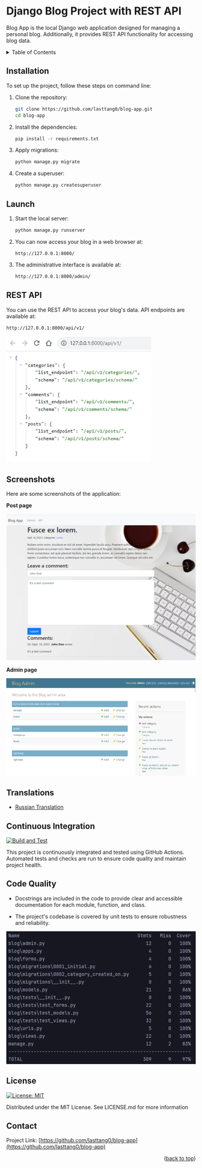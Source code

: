 <!-- Improved compatibility of back to top link: See: https://github.com/othneildrew/Best-README-Template/pull/73 -->
<a name="readme-top"></a>
# Django Blog Project with REST API

Blog App is the local Django web application designed for managing a personal blog. Additionally, it provides REST API functionality for accessing blog data.



<!-- TABLE OF CONTENTS -->

<details>
  <summary>Table of Contents</summary>

- [Installation](#installation)
- [Launch](#launch)
- [REST API](#rest-api)
- [Screenshots](#screenshots)
- [Translations](#translations)
- [Continuous Integration](#continuous-integration)
- [Code Quality](#code-quality)
- [License](#license)
- [Contact](#contact)
</details>

## Installation

To set up the project, follow these steps on command line:

1. Clone the repository:

   ```bash
   git clone https://github.com/lasttang0/blog-app.git
   cd blog-app
   ```

2. Install the dependencies:

   ```bash
   pip install -r requirements.txt
   ```   

3. Apply migrations:

   ```bash
   python manage.py migrate
   ```      
   
4. Create a superuser:
 
   ```bash
   python manage.py createsuperuser
   ```     
## Launch

1. Start the local server:

   ```bash
   python manage.py runserver
   ```

2. You can now access your blog in a web browser at:

   ```arduino
   http://127.0.0.1:8000/
   ```   

3. The administrative interface is available at:

   ```bash
   http://127.0.0.1:8000/admin/
   ```

## REST API
You can use the REST API to access your blog's data. API endpoints are available at:

   ```bash
   http://127.0.0.1:8000/api/v1/
   ```

![REST API](https://github.com/lasttang0/blog-app/blob/main/screenshots/rest.png?raw=true)

## Screenshots

Here are some screenshots of the application:

**Post page**

![Post page](https://github.com/lasttang0/blog-app/blob/main/screenshots/post.png?raw=true)


**Admin page**

![Admin page](https://github.com/lasttang0/blog-app/blob/main/screenshots/admin.png?raw=true)

## Translations

- [Russian Translation](README_ru.md)

## Continuous Integration

[![Build and Test](https://github.com/lasttang0/blog-app/actions/workflows/build.yml/badge.svg)](https://github.com/lasttang0/blog-app/actions/workflows/build.yml)

This project is continuously integrated and tested using GitHub Actions. Automated tests and checks are run to ensure code quality and maintain project health.


## Code Quality

- Docstrings are included in the code to provide clear and accessible documentation for each module, function, and class.

- The project's codebase is covered by unit tests to ensure robustness and reliability.

![Tests coverage](https://github.com/lasttang0/blog-app/blob/main/screenshots/tests.png?raw=true)

## License

[![License: MIT](https://img.shields.io/badge/License-MIT-yellow.svg)](https://opensource.org/licenses/MIT)

Distributed under the MIT License. See LICENSE.md for more information



<!-- CONTACT -->
## Contact

Project Link: [https://github.com/lasttang0/blog-app](https://github.com/lasttang0/blog-app)

<p align="right">(<a href="#readme-top">back to top</a>)</p>

